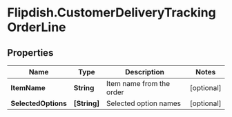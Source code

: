 # Flipdish.CustomerDeliveryTrackingOrderLine

## Properties

Name | Type | Description | Notes
------------ | ------------- | ------------- | -------------
**ItemName** | **String** | Item name from the order | [optional] 
**SelectedOptions** | **[String]** | Selected option names | [optional] 


